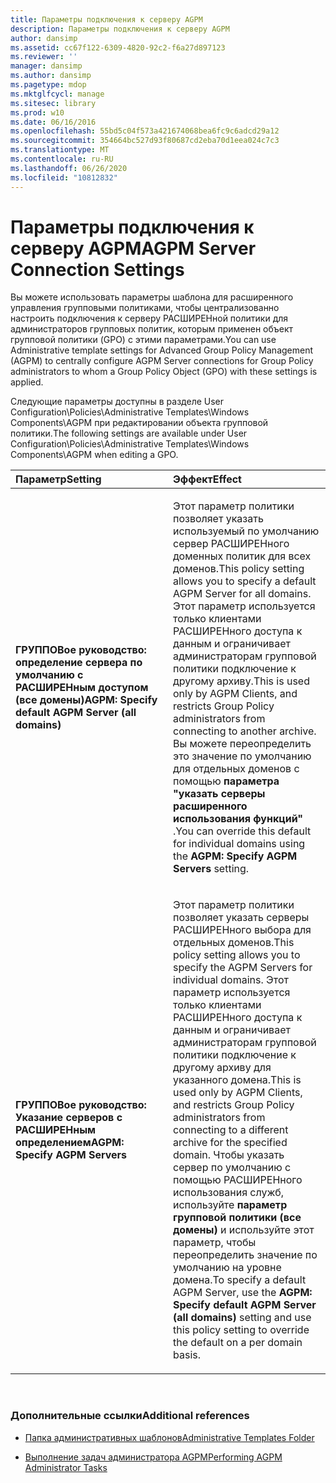```yaml
---
title: Параметры подключения к серверу AGPM
description: Параметры подключения к серверу AGPM
author: dansimp
ms.assetid: cc67f122-6309-4820-92c2-f6a27d897123
ms.reviewer: ''
manager: dansimp
ms.author: dansimp
ms.pagetype: mdop
ms.mktglfcycl: manage
ms.sitesec: library
ms.prod: w10
ms.date: 06/16/2016
ms.openlocfilehash: 55bd5c04f573a421674068bea6fc9c6adcd29a12
ms.sourcegitcommit: 354664bc527d93f80687cd2eba70d1eea024c7c3
ms.translationtype: MT
ms.contentlocale: ru-RU
ms.lasthandoff: 06/26/2020
ms.locfileid: "10812832"
---
```

# <span data-ttu-id="994a6-103">Параметры подключения к серверу AGPM</span><span class="sxs-lookup"><span data-stu-id="994a6-103">AGPM Server Connection Settings</span></span>


<span data-ttu-id="994a6-104">Вы можете использовать параметры шаблона для расширенного управления групповыми политиками, чтобы централизованно настроить подключения к серверу РАСШИРЕНной политики для администраторов групповых политик, которым применен объект групповой политики (GPO) с этими параметрами.</span><span class="sxs-lookup"><span data-stu-id="994a6-104">You can use Administrative template settings for Advanced Group Policy Management (AGPM) to centrally configure AGPM Server connections for Group Policy administrators to whom a Group Policy Object (GPO) with these settings is applied.</span></span>

<span data-ttu-id="994a6-105">Следующие параметры доступны в разделе User Configuration\\Policies\\Administrative Templates\\Windows Components\\AGPM при редактировании объекта групповой политики.</span><span class="sxs-lookup"><span data-stu-id="994a6-105">The following settings are available under User Configuration\\Policies\\Administrative Templates\\Windows Components\\AGPM when editing a GPO.</span></span>

<table>
<colgroup>
<col width="50%" />
<col width="50%" />
</colgroup>
<thead>
<tr class="header">
<th align="left"><span data-ttu-id="994a6-106">Параметр</span><span class="sxs-lookup"><span data-stu-id="994a6-106">Setting</span></span></th>
<th align="left"><span data-ttu-id="994a6-107">Эффект</span><span class="sxs-lookup"><span data-stu-id="994a6-107">Effect</span></span></th>
</tr>
</thead>
<tbody>
<tr class="odd">
<td align="left"><p><strong><span data-ttu-id="994a6-108">ГРУППОВое руководство: определение сервера по умолчанию с РАСШИРЕНным доступом (все домены)</span><span class="sxs-lookup"><span data-stu-id="994a6-108">AGPM: Specify default AGPM Server (all domains)</span></span></strong></p></td>
<td align="left"><p><span data-ttu-id="994a6-109">Этот параметр политики позволяет указать используемый по умолчанию сервер РАСШИРЕНного доменных политик для всех доменов.</span><span class="sxs-lookup"><span data-stu-id="994a6-109">This policy setting allows you to specify a default AGPM Server for all domains.</span></span> <span data-ttu-id="994a6-110">Этот параметр используется только клиентами РАСШИРЕНного доступа к данным и ограничивает администраторам групповой политики подключение к другому архиву.</span><span class="sxs-lookup"><span data-stu-id="994a6-110">This is used only by AGPM Clients, and restricts Group Policy administrators from connecting to another archive.</span></span> <span data-ttu-id="994a6-111">Вы можете переопределить это значение по умолчанию для отдельных доменов с помощью <strong> параметра "указать серверы расширенного использования функций" </strong> .</span><span class="sxs-lookup"><span data-stu-id="994a6-111">You can override this default for individual domains using the <strong>AGPM: Specify AGPM Servers</strong> setting.</span></span></p></td>
</tr>
<tr class="even">
<td align="left"><p><strong><span data-ttu-id="994a6-112">ГРУППОВое руководство: Указание серверов с РАСШИРЕНным определением</span><span class="sxs-lookup"><span data-stu-id="994a6-112">AGPM: Specify AGPM Servers</span></span></strong></p></td>
<td align="left"><p><span data-ttu-id="994a6-113">Этот параметр политики позволяет указать серверы РАСШИРЕНного выбора для отдельных доменов.</span><span class="sxs-lookup"><span data-stu-id="994a6-113">This policy setting allows you to specify the AGPM Servers for individual domains.</span></span> <span data-ttu-id="994a6-114">Этот параметр используется только клиентами РАСШИРЕНного доступа к данным и ограничивает администраторам групповой политики подключение к другому архиву для указанного домена.</span><span class="sxs-lookup"><span data-stu-id="994a6-114">This is used only by AGPM Clients, and restricts Group Policy administrators from connecting to a different archive for the specified domain.</span></span> <span data-ttu-id="994a6-115">Чтобы указать сервер по умолчанию с помощью РАСШИРЕНного использования служб, используйте <strong> параметр групповой политики (все домены) </strong> и используйте этот параметр, чтобы переопределить значение по умолчанию на уровне домена.</span><span class="sxs-lookup"><span data-stu-id="994a6-115">To specify a default AGPM Server, use the <strong>AGPM: Specify default AGPM Server (all domains)</strong> setting and use this policy setting to override the default on a per domain basis.</span></span></p></td>
</tr>
</tbody>
</table>

 

### <span data-ttu-id="994a6-116">Дополнительные ссылки</span><span class="sxs-lookup"><span data-stu-id="994a6-116">Additional references</span></span>

-   [<span data-ttu-id="994a6-117">Папка административных шаблонов</span><span class="sxs-lookup"><span data-stu-id="994a6-117">Administrative Templates Folder</span></span>](administrative-templates-folder-agpm40.md)

-   [<span data-ttu-id="994a6-118">Выполнение задач администратора AGPM</span><span class="sxs-lookup"><span data-stu-id="994a6-118">Performing AGPM Administrator Tasks</span></span>](performing-agpm-administrator-tasks-agpm40.md)

 

 





